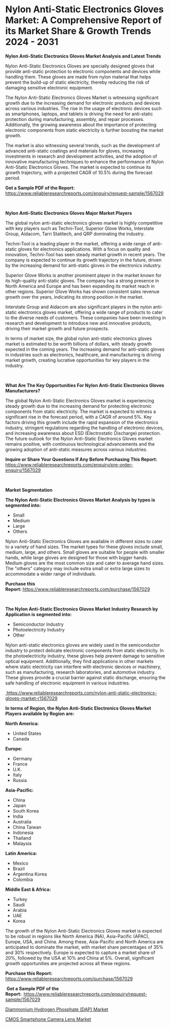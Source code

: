 <p><h1>Nylon Anti-Static Electronics Gloves Market: A Comprehensive Report of its Market Share & Growth Trends 2024 - 2031</h1></p><p><strong>Nylon Anti-Static Electronics Gloves Market Analysis and Latest Trends</strong></p>
<p><p>Nylon Anti-Static Electronics Gloves are specially designed gloves that provide anti-static protection to electronic components and devices while handling them. These gloves are made from nylon material that helps prevent the build-up of static electricity, thereby reducing the risk of damaging sensitive electronic equipment.</p><p>The Nylon Anti-Static Electronics Gloves Market is witnessing significant growth due to the increasing demand for electronic products and devices across various industries. The rise in the usage of electronic devices such as smartphones, laptops, and tablets is driving the need for anti-static protection during manufacturing, assembly, and repair processes. Additionally, the growing awareness about the importance of protecting electronic components from static electricity is further boosting the market growth.</p><p>The market is also witnessing several trends, such as the development of advanced anti-static coatings and materials for gloves, increasing investments in research and development activities, and the adoption of innovative manufacturing techniques to enhance the performance of Nylon Anti-Static Electronics Gloves. The market is expected to continue its growth trajectory, with a projected CAGR of 10.5% during the forecast period.</p></p>
<p><strong>Get a Sample PDF of the Report:&nbsp;</strong> <a href="https://www.reliableresearchreports.com/enquiry/request-sample/1567029">https://www.reliableresearchreports.com/enquiry/request-sample/1567029</a></p>
<p>&nbsp;</p>
<p><strong>Nylon Anti-Static Electronics Gloves Major Market Players</strong></p>
<p><p>The global nylon anti-static electronics gloves market is highly competitive with key players such as Techni-Tool, Superior Glove Works, Interstate Group, Aidacom, Tarri Statitech, and QRP dominating the industry.</p><p>Techni-Tool is a leading player in the market, offering a wide range of anti-static gloves for electronics applications. With a focus on quality and innovation, Techni-Tool has seen steady market growth in recent years. The company is expected to continue its growth trajectory in the future, driven by the increasing demand for anti-static gloves in the electronics industry.</p><p>Superior Glove Works is another prominent player in the market known for its high-quality anti-static gloves. The company has a strong presence in North America and Europe and has been expanding its market reach in other regions. Superior Glove Works has shown consistent sales revenue growth over the years, indicating its strong position in the market.</p><p>Interstate Group and Aidacom are also significant players in the nylon anti-static electronics gloves market, offering a wide range of products to cater to the diverse needs of customers. These companies have been investing in research and development to introduce new and innovative products, driving their market growth and future prospects.</p><p>In terms of market size, the global nylon anti-static electronics gloves market is estimated to be worth billions of dollars, with steady growth expected in the coming years. The increasing demand for anti-static gloves in industries such as electronics, healthcare, and manufacturing is driving market growth, creating lucrative opportunities for key players in the industry.</p></p>
<p>&nbsp;</p>
<p><strong>What Are The Key Opportunities For Nylon Anti-Static Electronics Gloves Manufacturers?</strong></p>
<p><p>The global Nylon Anti-Static Electronics Gloves market is experiencing steady growth due to the increasing demand for protecting electronic components from static electricity. The market is expected to witness a significant rise in the forecast period, with a CAGR of around 5%. Key factors driving this growth include the rapid expansion of the electronics industry, stringent regulations regarding the handling of electronic devices, and increasing awareness about ESD (Electrostatic Discharge) protection. The future outlook for the Nylon Anti-Static Electronics Gloves market remains positive, with continuous technological advancements and the growing adoption of anti-static measures across various industries.</p></p>
<p><strong>Inquire or Share Your Questions If Any Before Purchasing This Report:</strong> <a href="https://www.reliableresearchreports.com/enquiry/pre-order-enquiry/1567029">https://www.reliableresearchreports.com/enquiry/pre-order-enquiry/1567029</a></p>
<p>&nbsp;</p>
<p><strong>Market Segmentation</strong></p>
<p><strong>The Nylon Anti-Static Electronics Gloves Market Analysis by types is segmented into:</strong></p>
<p><ul><li>Small</li><li>Medium</li><li>Large</li><li>Others</li></ul></p>
<p><p>Nylon Anti-Static Electronics Gloves are available in different sizes to cater to a variety of hand sizes. The market types for these gloves include small, medium, large, and others. Small gloves are suitable for people with smaller hands, while large gloves are designed for those with bigger hands. Medium gloves are the most common size and cater to average hand sizes. The "others" category may include extra small or extra large sizes to accommodate a wider range of individuals.</p></p>
<p><strong>Purchase this Report:&nbsp;</strong><a href="https://www.reliableresearchreports.com/purchase/1567029">https://www.reliableresearchreports.com/purchase/1567029</a></p>
<p>&nbsp;</p>
<p><strong>The Nylon Anti-Static Electronics Gloves Market Industry Research by Application is segmented into:</strong></p>
<p><ul><li>Semiconductor Industry</li><li>Photoelectricity Industry</li><li>Other</li></ul></p>
<p><p>Nylon anti-static electronics gloves are widely used in the semiconductor industry to protect delicate electronic components from static electricity. In the photoelectricity industry, these gloves help prevent damage to sensitive optical equipment. Additionally, they find applications in other markets where static electricity can interfere with electronic devices or machinery, such as manufacturing, research laboratories, and automotive industry. These gloves provide a crucial barrier against static discharge, ensuring the safe handling of electronic equipment in various industries.</p></p>
<p><a href="https://www.reliableresearchreports.com/nylon-anti-static-electronics-gloves-market-r1567029">&nbsp;https://www.reliableresearchreports.com/nylon-anti-static-electronics-gloves-market-r1567029</a></p>
<p><strong>In terms of Region, the Nylon Anti-Static Electronics Gloves Market Players available by Region are:</strong></p>
<p>
    <p> <strong> North America: </strong>
        <ul>
            <li>United States</li>
            <li>Canada</li>
        </ul>
        </p> 
    <p> <strong> Europe: </strong>
        <ul>
            <li>Germany</li>
            <li>France</li>
            <li>U.K.</li>
            <li>Italy</li>
            <li>Russia</li>
        </ul>
        </p> 
    <p> <strong> Asia-Pacific: </strong>
        <ul>
            <li>China</li>
            <li>Japan</li>
            <li>South Korea</li>
            <li>India</li>
            <li>Australia</li>
            <li>China Taiwan</li>
            <li>Indonesia</li>
            <li>Thailand</li>
            <li>Malaysia</li>
        </ul>
        </p> 
    <p> <strong> Latin America: </strong>
        <ul>
            <li>Mexico</li>
            <li>Brazil</li>
            <li>Argentina Korea</li>
            <li>Colombia</li>
        </ul>
        </p> 
    <p> <strong> Middle East & Africa: </strong>
        <ul>
            <li>Turkey</li>
            <li>Saudi</li>
            <li>Arabia</li>
            <li>UAE</li>
            <li>Korea</li>
        </ul>
    </p>
    </p>
<p><p>The growth of the Nylon Anti-Static Electronics Gloves market is expected to be robust in regions like North America (NA), Asia-Pacific (APAC), Europe, USA, and China. Among these, Asia-Pacific and North America are anticipated to dominate the market, with market share percentages of 35% and 30% respectively. Europe is expected to capture a market share of 20%, followed by the USA at 10% and China at 5%. Overall, significant growth opportunities are projected across all these regions.</p></p>
<p><strong>Purchase this Report: </strong><a href="https://www.reliableresearchreports.com/purchase/1567029">https://www.reliableresearchreports.com/purchase/1567029</a></p>
<p>&nbsp;<strong>Get a Sample PDF of the Report:&nbsp;&nbsp;</strong><a href="https://www.reliableresearchreports.com/enquiry/request-sample/1567029">https://www.reliableresearchreports.com/enquiry/request-sample/1567029</a></p>
<p><strong></strong></p>
<p><p><a href="https://github.com/wybrqqeb6/Market-Research-Report-List-1/blob/main/diammonium-hydrogen-phosphate-dap-market.md">Diammonium Hydrogen Phosphate (DAP) Market</a></p><p><a href="https://github.com/mdmisese/Market-Research-Report-List-1/blob/main/cmos-smartphone-camera-lens-market.md">CMOS Smartphone Camera Lens Market</a></p></p>
